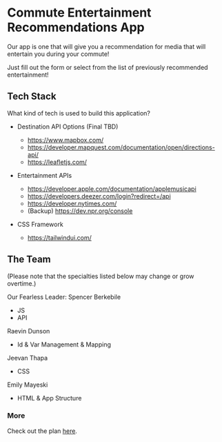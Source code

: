 # Commute Entertainment Recommendations App

Our app is one that will give you a recommendation for media that will entertain you during your commute!

Just fill out the form or select from the list of previously recommended entertainment!

## Tech Stack

What kind of tech is used to build this application? 

- Destination API Options (Final TBD)
    - https://www.mapbox.com/
    - https://developer.mapquest.com/documentation/open/directions-api/
    - https://leafletjs.com/

- Entertainment APIs
    - https://developer.apple.com/documentation/applemusicapi
    - https://developers.deezer.com/login?redirect=/api
    - https://developer.nytimes.com/
    - (Backup) https://dev.npr.org/console

- CSS Framework
    - https://tailwindui.com/


## The Team
(Please note that the specialties listed below may change or grow overtime.)

Our Fearless Leader: Spencer Berkebile
- JS
- API

Raevin Dunson
- Id & Var Management & Mapping

Jeevan Thapa
- CSS

Emily Mayeski
- HTML & App Structure


### More

Check out the plan [here](https://docs.google.com/presentation/d/1dZrm6GDdvsrh3AaV2AbNpvkwBbwebiKXFVCMyFsULBg/edit?usp=sharing). 